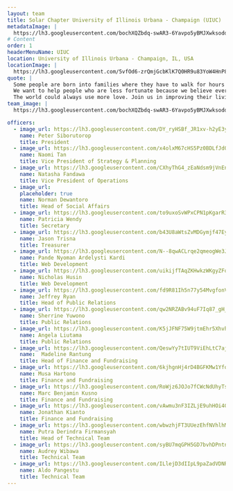 ```yaml
---
layout: team
title: Solar Chapter University of Illinois Urbana - Champaign (UIUC)
metadataImage: |
  https://lh3.googleusercontent.com/bochXQZbdq-swAR3-6Yavpo5yBMJXwksoddlCptCoPD_Ulj0E16VD_oVUYv7y8v5JE0llRFwWY5qnmd0wxM-uQDjbVNdd8wLoO1EVPixeazc4yVh5tI62bE62CNIadl2aJPvgL2LsKOWxMaid99_oWZ0eUKZPRubX1Yzd-zLtP0keYOfmOTaNPhQRZYvfxw7jx6uK-G9MNoredJYrbKrYVy4r-0EPm7zoNL7zlApBm5uInkr-Z6aAHOdx8_oH5bwlJ5E4wAzZ5umwCiTvPA85IlaFa_5HRYlyCOGdQuvEbnszVdWy29CbMkXMt2yjqAcNHc7CTRbtDmd2qlHxTyvUTWseVt3sm0ppUvm6dlMmt5YnGN4OVGe5JH1JiNaMMO-d9R0NsE1Hwo6I6q5ypmLRb8TGgAyRozEXPHeHp3mOImfnl_QF0NGzo-9Qb6Qu1yAtgeFobm5-N_rHRkIXFa9brnGE3e2JLPlI-uDPL3L794Yea7jza0fXHg9IUeSxOIuMD4CQl8pE-c1CrdQNGh9OGOQ0ac1HyuxNEAyjs4Pgi0IeXXsVRfh02kCniEt3P9KrqAiVmmtF1tC1u-rF6kJj61VdLGsO1HnHpe1B7e46IV8j2cvNIN7QB8t8FLPIZo6BsWc3RgbGwH3A_pS7JtC1fXJrTk3pEq-n_XRPrbwFqvMo02qqkrt5frWg4vrxA=w3586-h2018-no
# Content
order: 1
headerMenuName: UIUC
location: University of Illinois Urbana - Champaign, IL, USA
locationImage: |
  https://lh3.googleusercontent.com/5vfOd6-zrQmjGcbKlK7Q0HR9u83YoW4HnP8f_TV8JQndr7VbCZfXHgb6t3euX9CBifO4RolbBE9qL84YBD69ySSZYU6So310v519CeaUWQpvf8viFXmQF1dqtNxq6FGqqd2g0VPFFGvbz47Y65m8jISDWoF4ro-47ifjUhrCepS8ya09HNspQQxsKmEDOkvir4enlbjEx9xpxnezYkZWZIZnEPbSDFzwFRjQRJ9Ncvk07KMox-itRteReQyXcIwoeLVUqZQub0yQFnWcfMC-6cqPDlvg0WbY5-L5NR1MSuwVCSOjy9fJ4nrq1SuWXYVRg_dXYeiVLlApXgqW3FyN5jyqXVXkFFJ4sSDBHtUq5TsTBacQYY7iYDnQPWysQIFdILHhFNJ7paNqbnQFf7cKEK9bSuJGYDV7eJNDN-CZOVmqb4pUKIXyfr6mtPVJGNHU_MR343Une5MiubiWEM589zkETr6v2mMrlb1M-TEJsEsitN2FJBVAmR5ACFL4ze-lReZPQH9vH-wvVXBKPTGJ0WdrmdczxUBhEJtrBfX9hdWqQrSP2jMd9XrigVJRV_zuXAZaROa-1Utj0rFw068YFS0VH0R2pvsrWAv8hllhb9fOJQbL0u5RqlMmhl5ubdWOBBIs3sU905E0IYBqkBerKwXwcLSieJxnBP4Gwmue9OLcqciaMEZczrYw_xTERQ=w595-h335-no
quote: |
  Some people are born into families where they have to walk for hours just to get water, all we have to do is turn on the faucet. Founded in 2017, we are Solar Chapter: a non-profit  organization consisting of students and alumni from the University of Illinois at Urbana-Champaign.
  We want to help people who are less fortunate because we believe everyone deserves a shot at a better life.
  The world could always use more love. Join us in improving their living condition, education, and opportunity!
team_image: |
  https://lh3.googleusercontent.com/bochXQZbdq-swAR3-6Yavpo5yBMJXwksoddlCptCoPD_Ulj0E16VD_oVUYv7y8v5JE0llRFwWY5qnmd0wxM-uQDjbVNdd8wLoO1EVPixeazc4yVh5tI62bE62CNIadl2aJPvgL2LsKOWxMaid99_oWZ0eUKZPRubX1Yzd-zLtP0keYOfmOTaNPhQRZYvfxw7jx6uK-G9MNoredJYrbKrYVy4r-0EPm7zoNL7zlApBm5uInkr-Z6aAHOdx8_oH5bwlJ5E4wAzZ5umwCiTvPA85IlaFa_5HRYlyCOGdQuvEbnszVdWy29CbMkXMt2yjqAcNHc7CTRbtDmd2qlHxTyvUTWseVt3sm0ppUvm6dlMmt5YnGN4OVGe5JH1JiNaMMO-d9R0NsE1Hwo6I6q5ypmLRb8TGgAyRozEXPHeHp3mOImfnl_QF0NGzo-9Qb6Qu1yAtgeFobm5-N_rHRkIXFa9brnGE3e2JLPlI-uDPL3L794Yea7jza0fXHg9IUeSxOIuMD4CQl8pE-c1CrdQNGh9OGOQ0ac1HyuxNEAyjs4Pgi0IeXXsVRfh02kCniEt3P9KrqAiVmmtF1tC1u-rF6kJj61VdLGsO1HnHpe1B7e46IV8j2cvNIN7QB8t8FLPIZo6BsWc3RgbGwH3A_pS7JtC1fXJrTk3pEq-n_XRPrbwFqvMo02qqkrt5frWg4vrxA=w3586-h2018-no

officers:
  - image_url: https://lh3.googleusercontent.com/DY_ryHSBf_JR1xv-h2yE3y5IIdeDyRK8ICNzxJ7zLQ7nAygOzOKjfTDi9NuvbNv0IFmRMia0BDmxE1g-Xq7h78lLuXVNMw4PCpZg2YmYBmCWD2aFBJugZTl1Hb43NWlKKd_VF2oaEcR7QSceD0QNduizDsxO1EbJ892T7SmMwuY9SdrSpih55zFrRb3Js6sMdQZUzu_gd4qH98FG-GRRFJjUh2UCjfzcF6i-L94dbzWiWroqEw0Pxm9WSj4w6qp9wsE550eNcmv9wFDQ6otd5vd6EGlBivQyC5Ra273GDp6HtO7gzZ-mpLdHK8pDShnrPhdHMNXTZox4-oVEI6Jk5l-kt9S9Fm3mlPzfNWFcwfa_aTk0pv1Sgq_ok7FkbQkYeBVI9hjSXSqQSM1-Xo2LBCU8YWRLRPxh1wDhwXdM_di3pMEgtm-d_0zKF2-kSauL3HxG1tKO5n7nmU2-nBz9wrjoLZt6uRt6itePA0s6yTHYV15wK2Z4JUC_oKRW4yLxSTdF9fwc5-I36_hu3flLDU4fUkhdJ-HEzgD1krIRfbO7zB4g1W9uDnFGGt0UzBDKd6YnNicxrbs86ZuCMgrLGBjui3sN6kWF0ADdMq7_PPeJF0rii8k3eLVcvegU-Egw4MqHkqptoz5d1EY8sof6KCtX4YDA6t8YymbiXjuCjouXxWoqFFDyNVs0Ps693A=w1442-h2018-no
    name: Peter Siborutorop
    title: President
  - image_url: https://lh3.googleusercontent.com/x4olxM67cHS5Pz0BDLfJdO1QKlvt765hk4erh7ouL4zJ0X-H7TpvhkJ_prhCRnik_-Vx93xhUi-E46XBpna8EJq7-Tduo6-gR08V8hcEkJE9s26TEQRpkPgZ18I6pcRRg2_W-iLCF59HcmwDWhIAGrc-PGiaN0GZ2YeZeO6tFzuBoGj9nwq-JBrVgF1kouq5m_Nuhop_w7TyYzzaV1SxsslCAotdsecWtH15CKJAWK2zTB-RbV5WdNAhmBFlvnKqRtqCOWCq6P7suQQq5TX9Bf1mmIL360_EX3L3CCY4dfbfx5mPZFyTL2rw7qSAbvz1izWyYBg8w_4PBbTEn8okxKql-JYncMZ16qs9lJcjpJtoCn2-s6wzB4nOXwcf0rd38upJJYfvXTWp1-ZX0zg218LXd-f_fL3_nXdtqgfiqLHwy1yjjGZWgbiHZLtY0Zlc1c1o9yE9BNMg_beczTneIvoOgFMP8OCqemG7BQgpxzXL5GCo5_6V1yGHffjYh_ZhXnHFSF2bBe_au_eL80AYlT2a9yHzzaF9hfamLSOOuYSNdFRYE9TeHdsYyL9MJki6SQR2lRIH3-LS27D-tbRKuG-TBVV6GUaNcAw_vvcMADKatOlHXvSOVkzJivWS4vAOObR1yuwNDVZuuqIsC3Cb6deNy0xeyIJft8d89roPp0cnviQdlwZBPuCtlWmTpQ=w1442-h2018-no
    name: Naomi Tan
    title: Vice President of Strategy & Planning
  - image_url: https://lh3.googleusercontent.com/CXhyThG4_zEaNdsm9jVnEnXl2cqVWiF-hHbZHYkbtMVFoGC-uj3hlTTkBw1ZPCAgAej5RpsQF3VjtlJ-4h0vGkKtN60w2kY9vMxpSFlL3ggM6i47BI5rGRXryLee2td6tUSAXziaFMnRFm38QzeV3o66pa-RCqBuloeoBFXPkzcEqJug97rMC0YK2MY7FS4GXpe1kPFu4X4WJonQgk5U1S40J8TwRani94ieJ21_ZOMTML8czbOyDJzc0JzsQ46l92z2Bjmct1iT_dFLINKKywYJcHprPw0oh8wHyXIJ7cQbHZ7vb2fn7Q8uCXrU3xlEs15WidzwiIITy9HQT0oh-uwE6AC0FyD9YiHl3Zta53wbNBDgH18-N8UjBhouTnUemi31GD2QrulVm3h-okIgTxIe3t4Pihgl40Y54ti5-kC9h2h64R_X3hXRdj5v9hJxf6MCn26gGk7JM-p42V75LshRoi-B_R6VFKsg0BNhheXB4SgRDa3ymwy2ZyBR4MS4gooEqUWXLBqFbKS1a1xsS7r4itRXgiRyar6uBE-lBJyVLbD1LwnbA3Pee9uu0rCPOrJECNowxr0hSHVoq_EfnW4aAmXdnHXMg07GV2YVM21l5p6cfNgq4XJayZxwdq-Tfv8P035oOaDb1nnf4qkzjHsvSZ6Nb4tE-0eTpAR3Yi2IpagClQ24pmQ3Bm5dJw=w1442-h2018-no
    name: Natasha Fandawa
    title: Vice President of Operations
  - image_url: 
    placeholder: true
    name: Norman Dewantoro
    title: Head of Social Affairs
  - image_url: https://lh3.googleusercontent.com/to9uxoSvWPxCPN1pKgarR3kKuZqJ6Ds_7TJnc0kKkUWJc_qbJE7o3sceV5ZQHGHgj0qhDAQjX4YQDBYiInLLzwWPe9Ek5z7ssg6KKqmWyXVEnFoDCbGyfWa2JMCuyDsrbCv5E_aucXlDzVFLoXRIBUDf6Ifb3kDUGlewo7_vbOdssoia0DjRDbOXecbRcKps0vVW-uMHhEbNL4U1UfgV3i3B0I01ocVf_eP_xnQ1JugEfnk65_15XfVXhwEG3I4NARmssrr1HTVKei3XbXjNE4g4jJV3m7ERnop_LdWCDWHZIQQ_nQyN9gyo9WLs8NvaPdfz61FC1Y3wBz_dfY0nIvToQxvqZGT87w-fVAXpY7QpwS6g2a9C1ixDeF5DrDvR108YDak5qUzEWzNa2aTZUACPidSFlDe5koT6ryav7LACrpbm_GDMtK7ly_e7KH_Hgv9knjWs7-GvieqPGsPWGmPjP8UUp38TeakmlxBwUgdu8laNfkN8mna8HZZG92y1v3dHjoM8hkHVc40xgdW-njX3AfDXqqN-3bo9VfsG7zU6wsWSFK8-ygZhXBSIYFvRlTzouOjbXQKg2eYeoZjHH_WLAYOIVpBnCso_QtSZG7WqaNO6t4jGjXgVuw7mLKF2KbZBGuXThAIx2EENNpd5zSyCi1X55SPbPnDlD8DtmtgS3f5ODY4IEy_fNEd6ZA=w1442-h2018-no
    name: Patricia Wendy
    title: Secretary
  - image_url: https://lh3.googleusercontent.com/b43U8aWtsZvMDGymjf47EyLq8ZWMGs3EidSWcVruPlSJCSl-yjE9dbkDijZLAn1gubjjZgHdlF4dGwMkGaBhrMaGIpMfObIYJmfR_zwwc3eNb646DwlP_mKFQSnWodv4YkXXHNeWgL2nNIzAJ6ABX2QZy_ekHbR_rLPSZvwhexq90AlOzCEzJD6WwS5rnQkxbmKBGC33iUJs9cQPUv3e6PKaNEOzJcj9W_W793M4nWDHepjKmihkfa46FPqByC-jJazpD9IsNDKFZjkUnOCBXkfLvj0BSOuUmqZo8ep2YV0gLGuWWgQMu-UjowCJmbYv5aComnYfZqUYulwJZ7B_iNCP1KP6ViNy6mp4NCN6Rrd3pGFkZDWive0LFYRK8AVi-ojGHRbvmS7cP79mChwDoWdfLkpBlh8QULTy60i_rOTsb-YUOEUP1KK4hS4heYEFaylR-Q8mB7umvmsu3eHR7CRpgQ8qh2FKNlM6wIxPzehYj3v3yAc4nSN35IaKSypw5Fr_Xi92Ky9DOzoTG5iSttAlq47PrRPvSFQ6X1xxSAlTz-cLWsHXrTo_60j9MfYFhaUeBhEEqZxkvzzYxwcqUq45iS8dev1Mt0dWAVGpnBNNkZSjG3C0Gj3JFB2Lcq0y7XIgjTh4MMRXcI5Ed8QDymK_MEJDFW9PX4SVeqv-A2rJgQ1kUVftPBtHSbCFSA=w1442-h2018-no
    name: Jason Trisna
    title: Treasurer
  - image_url: https://lh3.googleusercontent.com/N--8qwACLrqe2qmeogWe3JuPBw8ymSwzDM7fOIJB8VxXcOFBZhwOfYcLvpi4uLx1qdfyJuzXcZ_5rhtaJrlbug0Kt94rwE4Ri322pehpoUpY79up5eKHZAcvQDYQnWGcM5TrAbTXI6vid-HB8KjTt0V_JSRdIGh2GYoow6cjCZyUm7Uye_8xub46Y1sm82yrDW4bJ-LHFSuuYLz88qAVcqyuUkht33fAvvxuobGdktf7HTdLVgZkFw5iaUzgf0sYzkeh9dZ3MS08IuNFf-7VHxJGFJm-PtZSAusM8Xj4Sk5RqGn7VmvXy1n4V8EB_HTSHi7LYm0s13ct5k3IEpihony68QKCrl9vuYT1RN9XR5iRu9Yd6AMGrYu-rtBWPMj053zqokgd_hKL5H5z5u0TYmmsXB7gsZx6c9bX_3LLVXd59Wf34v4G36NOePyjfXC71F81DarHcz4I40k8mHE9FVrKTc4-XiBhzAkEtctXXWVtpuaeJTanhzUppw-BpSEAg7SQhujE-eBOxo39EX4ujpLm7ZDZ3joDdXWaVm9SucgJcalBhAMH_-q8iY7iwsoFqL1qhT18EefAqigYbEdtStdBXD-6ibEHrIXTmR651EaS5wkQk8bRDmCUahs1iW9-fai8GcCsFNMUsaV1lqKTUrk5iZx6PNzCd1GHiE0leka4AIuwZxMV4Yge9G8l7Q=w1442-h2018-no
    name: Pande Nyoman Ardelysti Kardi
    title: Web Development
  - image_url: https://lh3.googleusercontent.com/uikijfTAqZKHwkzWKgyZFqFYocUdISbkAmknuZOu_a7w5K--katckb2H7YDLNglNbJBDPkDyOUsLbNXrF0Eyz2WqE7VqZCgpXOce4Ge2J1DmBmx6J1AeD6DS0TlTsagKzFDAxaTwx94UPaZuabaqo2d9Oe8LjXyBIr6WSLdsp9LY5l4p-NIoEcj0u9x49lfJvtaiyl7lPVtAUdFCMxSbJYud47zc4zQ3388doFxRDFoOo-qjzS6DvDFHbbRof7IhsKXxESw9v2d-niogzmN7np1IpmiFkFcHcysBSpHFr_H3585Jslkoc5Sg9Hmvm_bBi7_vAMDwsiNnAzoUfN7Ems8XMjOBj30Bz3KScHauekBK64CxbTnfv854SdmuB2uLuBIY1sWvcSq_oAKkDQUB5KzeZiw19ZYxq0JiA5SOBO-1M8Awv2RG-eSHqdsNx7ztPW9Ym81QQ2m_8ThI2A1Xf0MGlxi1GvSaqowGTD-sNx0X33xemn-6U2EUGBERksxLOmxYZgMDzDg4eCxpv-Ec3B9jw9B_qrgegWW2tLNXQLcgZQEHpREzknQg-mZUc8vc9qNarRfUVTXOhVxtBg0jOyfGXgpzwUeYtJFxt-A6ArFpDBcDLn79gogjG7SbGz_1V6008bDy59TIXqZ8RmlcwBBonrLrAZnHOfpqHRneOqFkrbCiM57KzQe8uvou8g=w1442-h2018-no
    name: Nicholas Husin
    title: Web Development
  - image_url: https://lh3.googleusercontent.com/fd9R81Ih5n77y54MvgfonVQVRI5NawkJ6lItAWY5Wntd2t86V-7JD5yuEnVIQg449sSMN-B-uflMeBn2030pmeI0hleFAJfxtb_9qIxxY0RiPALn8knlYaIJbgO9CUZRkVIln3pWAQxWVECRIuBKSx1ZBZVAkqR1Y9LKl1K1G-OlaJ-D8woSjz6Wlj4seJRbRRJre7ApPmHkIDeu3GdEev0JTS9oGRGN992RBXt9Rmqa4I0giq2B1enGHwfXgqck05zsYZtpOX01v3rI3u2-zD5LTxdtbE_q2I5JO0Ycsp8sh1kb5V2h6E2LDX3F__1x2LR14zssjN4zzDPoxNT3gl4Zpduh4tBMLAovMTNV-rtg5fNgbT5vKBp0wRPNWWxdWNN0hOsueKPwRy1OJhKDpD0UXQoRfw56jh83wuqv4Me_nch_g4txYy2ucM1fwf7ce9kUqlhAWLhoN7CmSBbVPfZpSh8wkXPwaDe8mKfmhMAkVTm7psnrVaKH3esQ5aT2mBVJzpR7Z59cqpDwS87p5XpRzRvTPkqyWDcqKKytjEonez-wvEuFYf85O_xXByQP2PrTrIsrxnzxnX4Vlq9xsExD6_s141SV1KCUA_WUTAReZB_uG74J_76a_N-8VL5eFEPJbL-Zu8tP38pIYcvpN0eYHSGB0--2PKxT8YflW3a8XIofAsZEYzesfMWcnA=w1442-h2018-no
    name: Jeffrey Ryan
    title: Head of Public Relations
  - image_url: https://lh3.googleusercontent.com/qw2NRZABv94uF7Iq87_gH_-akIvxsXZCkMscVVpUDnApVxkGoBH-uOzZZ9DeR_8vgQqzWAC7N3fx_w_O5F7AofBWsv_4FzHmXJCBctvr4gkS99NTU5v0hwsjsFd1G-oMuwPbRPniY4lqlhbBE3VByl8kU4X7e1celd4DN8IlqR0zfpde_qmyGfkyUkXFSIoOhRZlQTkfxNoUC-Cj_01RYbaPIrpF4M4hdmnRiemTpVDu_3JgOmsP4JhqOdlc24XgvV4njODUEEUS38Dk9vz8P4Nbu8PnXGwQ4wjN9n3FWONgzPrLPxvViqUIXCPFcLti7anxtqVoAHXONqcpAqueI-M62BVRDAA1gBFlXq2eowzO5srAqUVDg2D-Jci6swrofiDOQjHyztKRy-016Dhc2mPQXU-Yt-QLD6CIQgXFYci6P4z6SU94G4FpXkDeqc2x_mCTE6DQOq9kQtPoTuv1-ARJRo4Czg32a3cCos3_-kxdMNYni59AXqoy9uSZzYWVzgollEkW1nkXv_w2gXG6kfDb8h9JUW1EsLQmxrIohSbETgVa4R0kxajLy4rAK5danHViQZwhM8T-PBEp0QdjNTtu3hOzx4UowVgb6sZBCxWeYgIzPxx4zQso0qq85AeZ6QaJK8Z2U5PyXRTM5qhBODJtovOWLFIDSrHBFhimitGYk_bl2C1amlImztCt7g=w1442-h2018-no
    name: Sherrine Yuwono    
    title: Public Relations
  - image_url: https://lh3.googleusercontent.com/K5jJFNF75W9jtmEhr5Xhvh7LBJfaaRQgO4L8nhheK172mrX82JZVEqvkeuOUSsiLBNxQSuTs9smIoMon9F6XrrdMg7i9siJi_DH_ljOgvM9oKLroqmtpZ-gB8OfEq_jdiKVpvnpecn-QA57YUiNmEKgYDil-IVf2W6sPrmnPkXRsHBhDPlEQESEkFXMfOPab1K6q08nG1C9KMxwZCf7IbHjgCfjyrbyUcjvrjL4tA-e1WNvsyPmXcE0hsBVSnZ8snQIEoZKJniCniUn3zQnw5qC71v-rIxgHXO1Zu6dXV8VvprXK0SDcWF81f0riBcnASW9XNy28H7RDeE1Ndf0lBJBZnH3nkM1vjIYs97YG7wEKvDEaujKvioVNH1n0BAUblORdT-JwQ7E7MR9YHzaWEwZBS-sS-ChPF2i2P3BpAwrm2P4zxJv4_FQwbWWQv143piUUUA-TS7v1F1xCcMzRgVkkQfqQ2hgjNTWonhiw9pNcIIFdYXJF5aGNiJde9IIWQ9dVmG-8Pr3QzNZ3m_zif4i86SvP52Fia9L5xEza-JbcJUWOzdcisSynWvzd-LXzuUI30eyohg0-s29xB4Pv6TKCWouQjWA1al9h5PBAfq-e18ieqsPH3E6toyF2qJm8hg493f6ixG6RvUsDvp8ZhM1ANyzh7gQThieaRAVBcef9pMLb1fBofTTEarANhA=w1442-h2018-no
    name: Angela Liutama
    title: Public Relations
  - image_url: https://lh3.googleusercontent.com/QeswYy7tIUT9ViEhLtC7ajJQn56ng8nSXVBc9HsHSLQ4o1kZ37UuA4TXUmv-xBx0I2WRwouWCJiDNJxqLkDtzOeEZY8ZLtm1j80p2H6zNj6qemnitJc8S_afy1IWpmclFfcVSqffcZDXMwrwVAL-0r31LHWrYO7k4ZlgzdyOjPp__lFBXNeTL2IPum1e1MtGQJ3bBcPB-l2r1CpdjTplZ96ybLNo6OO47wSpnFZ7wGWvCwi6VpSQonO15zBMkrzJUnhFOt7c1GUlm49ReoUVwWA7dxr2vqIWe6wnBpOc1YOHNqAIyDu7KTsVTixLM6H_3aB7mwrKY9Vg7rKwIve4fNdYo8XRfZuwgsfiPzJ1fs5_MZ8ePiZKQ_MtZWJXxmqjXdZiVkFqagmSq08ELei3baITR3gd3uqU3-Vm4LdPzzIg8HW6fbiD8jT9pIyE17qPf8hKXy38St56CyLwgwZbbMjrea96fz0JW-RnWW1abzbkEDo1qB9UqxTaiuRgkRb_G9znrwh0JhUAg1Qka9uUWtR9XmjUCTLdetcJ-IWyCBw-S8xa18ZIEIkkG3xsxFnDEZWlkfQ-UrA2KpUMP0rMct2MPYq-bzkktXBENZZhv-M4R4tosuv54ik1Ln_ROcx6SNxRnlgPiq-4m1VcE9Gb2l0cqeZr2Usisebf68cqEUu-Ig0wzOlFUTyWMhPhlQ=w1442-h2018-no
    name:  Madeline Rantung
    title: Head of Finance and Fundraising
  - image_url: https://lh3.googleusercontent.com/6kjhgnHj4rD4BGFKMw1YfoY_oMCBDGKOos5lI-24Xg3X1YsYGkPv4XqAaIaVEBOySJZ7X0naoPD7hnlDBHZmv_xrj6TrSsR3mhKFzALHoS8INu-4OznCd6hwVE7LqzeQj5UmD6pW6qP3HnrPVuerKVXx892UQllyMf6sW4AK-ineHvtbjqMdgKeldR6GNtik2PidE5H5StuHW3Novgk56e7Se1DXCm9SuF4F0iDmxM5TsLTm0E377Qm1upu5nNCK0MqQemKMmgzLucuAQGD0s6HcbJrOJgTfDGIg5QpOlju2FCs_C-M0UoFUJLegecq5XDE59Vx1sWVG8Pf513Y8igp4k3WO28JhQ39p-5-KTp6D_5w0Ml679F1FWk0QhY1wbsAf9RKc_-XrlmBPbiYFpBAe8IJ0tnLpE5ImHYZpH1hA4oXLP-TU8yuthWUk4ML1VuOVAiVS1wwxM4aep_lz4FSnC9bLdbCVG4EO3tFsRWZqOjUUuAFoQvqpsR87Cdt-MDHM82dt1lPsu1heyuOLr0zPXiVHNjGI9DiHCcACfn2WTRWvX1yoxzw506AlhvWMhdbZcfeF3x3-1n3LBm1DIZ_GNn5yK-3Sx7avaiB9WBEieLqoiG9DsreQRqhwD9aiQGkELBCL_zpRBAbc4611qZaef_1XfDxUa-buV8FwZguFHFA7AOVYpiIpKfNruw=w1442-h2018-no
    name: Musa Hartono
    title: Finance and Fundraising
  - image_url: https://lh3.googleusercontent.com/RoWjz6JOJo7fCWcNdUhyTsF0ZGMq1Jv03_rqGL6S8kCIolBLqQJqnRMgFNs0WMUvBq6evBpnjzJ21CqcRLVWv4vwhd0pKw-IJTtpxyI767JseXpPSWTZ7RhN4OZRGk6IzpeVO6HNpEnNcG0PuWqjSNFztkoTYmwJXRpmOPYps_uPFq11TfqHKa_v2F7m1ACHePhjBQXztlBMOZfcwLab3kRecDWQJtt8NEdCwDXrrbuR9kzMGIw_8Ihbzklisfz1wNHSFZCw0QMe98kLQ5ob-iOd3G4UK8XSErI8KEu_XRyS-9wdHWp7S4_-bGsUA4DMrfMsztWLj0s15sXrnh1YnZBywReOiY1m-JqVSNv7M_Q7BywWHepVPVfDCSSE17qWCJaalfuOO18vM9R9sbQTe7BYUwqAdqjDj_Y9mUb96_UQbahPoFOPXxw8RqDm_Oc332nnz_SGHXT1MwBwuFhSUcZl3_0kjcpC226k0ZaPPKS4LLlwuc_5813CVu2lx_QmT42EGQ2aDcYWcfLPhIohSaFwslnClH6cFY-sqwej4ObQLVV4H1be1sH2SRFZdwBZwosUkgDJrkDK-BG2db-ju9ZaKDSwg28llRd36CElBBrtVLXAkWCC94nhyQ0WqyOPotBAKD72IujpnyIDMy-IT5gD6VZtkNcrN2EntE_xb86a1cqWt1uxRNaWBdzHCQ=w1442-h2018-no
    name: Marc Benjamin Kusno
    title: Finance and Fundraising
  - image_url: https://lh3.googleusercontent.com/vAwmu3nF3IZLjE9uhHOi4G4mRxrp5Hcn7phOoX9xB0BIAVIvkaTIVDISt4cKssSHbEV5cWs4kn4AWhBpyQPIMvSbNmdcohAnoxWInaOAfLvljJn6cWz2fQK5EHxKNhu7o9dNM6VYtcLbg5bpvuhfhafKRw56DjMk95laK--fifXcN4PdjvB6Xf-kW6DCl2VdC3LUy8ha8yYjPOmVwMfsAjiIXPHR-kVq4Utyg0MciwKS_p8F_YA7cb_GTmQt5d4Kzh6Cis1uWOv892LVHt86LqkhaK98o-pjqWaghp7Wu2EvoS6VTmCMksyNyQOUsdwOtbEUGwzEgGUhF8Jz6pduBWHetLEdCwsOmvNYg6StYy2OP3lObd_qHaOCucfiMP0ylNR008NNW7vsyXHKWpYptqNCLAO91RJ2YO0bHCCtWba4LkZN7C_u-DkJjnM-GuyVZN3U6rDkWHqpFOtLf_o9jbeFE4PcYzhpcTiQEC-Mp9OTK7xVFmC-7UOgAq1Csq1Z6CeZW7USZ3vXj7OItOW4uydr08CyLMyw5XvcsRgV0po8fbJ2uwadO2W2ehVr9Evam8_0FNGVgKd6qhoCuKyZKcJ16TLbx4nKlWWZ9kFhvUZDevU9qNKdv0qWNerWy2ho0qi_moDXgnKxVToExPQ4vdchI5bkD_eYqVjYeNiINmSTZSyOpOZf7d7KskCBGA=w1442-h2018-no
    name: Jonathan Kianto
    title: Finance and Fundraising
  - image_url: https://lh3.googleusercontent.com/wbwzhjFT3UUezEhfNVhlhMTpUJKWPth-3_cmCyOAUovxKXnCHX7CBFjY_Z0favHUe_YmTthysm733tpP_oaBI8eb-FoYxoMSoQBs-_ammqlGfh27ZTGnuQQyJkSjEsRnxj17d9liordpSBbn2xoSxNMJU5gCfPpqgW6r1uGFB5092aI3Gh9J7bEg_PNhXc1p1fqtKpSNCDb1VVVvQCNo6Y4oZMhqxvQ9y_yWbQsnaubSdycAUm5RPrkmNhYTF0F-Yy_2HJrmey8ykMOZwmB8cISI8wU5wSsszCsQ2MyQFo7mpxTY4HZAxEj7wUZjS4bIfxfUM3fubqjcVHkWd4WgN6TWxqMkshfFfBrbU_gtrPVKLo5LbtUYCCQUGT1WCW8KPtOjrPUxSSiHOzZVVDMDd_Vx2bA-SmaADxEGI1bWjMfh0Sv6-PioffY01tp7V9iCArv0E6EszaqCjhEAlas8W8XOWaRwx3o5QxVO7RMrGyVzfye7xu9ijn1Y3VKNzjlBevojZScwu3WNXuftmmKrFLSmgjOhR3RfQHZ7VXJ2gu6FXUVmx4KUu8h8ha623o8KDZMzn1ncyd7t3kkkkV0NOedsVqJ17fS6Hc0s0gTtKnCvbw42alzepPlV0gs3xwoL7REl9O1jKdYJW8TXwrB0sjxzaPlQxYwnshyD2cnfUrqeHOGBUCNGZ6kdYmUqWA=w1442-h2018-no
    name: Putra Derindra Firmansyah
    title: Head of Technical Team
  - image_url: https://lh3.googleusercontent.com/syBU7mqGPH5GD7bvhDPntnRG-T3ld3hhiTBTJXxqHhp1CqapsgYBzH7gY6SpylNPypu-UQhUhJZCGQ3WM1rIBRPzqyCwyoV_75Hgox5L4oa5n0VlbBrUlpO35BnsJELa-Y35lpUrhTAd5pZ4tbZ26niDOSLWqBPHDRH-e2N57vJqq2Sq1uM_OxOSQapf9LvNMS-A7fxIkKHhDhewZl-W4u4Fd9eUj21cWHwaQMvhZ09m0oku-shcRJ-LpMf_HhvocemBqJafSYQRa5SrIBtb38D3dxzzWf4MrKBq7MPlkZ0M1pNDYdomLsgMoN5Bed55-CrdJj6-aio2ub9D3EY159gwZBTV_93eZ9mr3b0_O67T-J3O9AaByHz-gMp36WBng6m4hhbUTT4txhuvO0fVVNT9diKNUtTrUfoUba2CoRGcqwuNTMZiBaYDl1_lOSHStojtE4rHv57EuqfOdijV133Wn2cCsoX4TeL-auhlsw6Q--XAmwXCvcE69Sks4kJO5cC01LvAOWVSQ35qwBvv6YWdqHCD87__-W2W_Ab70_aPfj_N8RFOURO3xTT-ircJHMrrD25f8EFiDoMnSCxJR1PIxMWD2rT1DWMZILTJQSM8FTNGBf0RgnLqPE_Acp3uGAemvkM1SK8UaiBSWshZjVrNcyo9cB29oksfsTBt59O54hLs-Yx9TGobCGPQog=w1442-h2018-no
    name: Audrey Wibawa
    title: Technical Team
  - image_url: https://lh3.googleusercontent.com/ILlejD3dIIpL9paZadVDNRKynqCRod_UZyhKKcqTQj5o-YGV_M8WOKn_cogkMqjvhSsZv_Z8_WnbYtoOZNXemQeY_kJCys7ZKTl7Cg0WpglaIxg4HBloWe2mB2Vx8hB--OfhQ9IrqPUKn9so6nOrasBBIqklE6yI_iPQsWz5N3cpcjU6_raBS76xfZhQTJurft_YdQ5VbFl3OJ35wJbJbINBsWFP6JmG_cEMwNGrvStZOUH8_-W636vdn4wGz6x7ydziN-COn5WSzOaqLm0VyqMd1UCScm3fFbEucY3RNHdw05OA-uO6RSHTc3Ds4Gsizu3Zoq3xojtqxpCaMut7NuYvrH7LQBrIUSM91slzvosZif3zz5PvOlGsg3qIOMb0pJhaomOZIk7IudmTXCNLEedI44EmHi171Nqn_3nRu4TwzRZ0tVcBVxr2fqb09X6__6524tiAi8P55ZS5v5O2S8yPKg91UGS8dubaYoUWxFqAq_RCYRyPbCXA79j972inEV0FdPg8hURh9V_RLPfB-p01WwVAo8zSoTfykJSqJa4_cJEKdjgMBDSd4XHozSke679zmbVYl_O1ZLhXSJej0_A8o-fUG3bM1tPqmRaKtJ8n1xa89iUGsfq2ETp8AB0L7y5FWYfsIndUvSpigZ0GcLwuTj6Drj9ZqEeqW309YOjGb79osF0lpxqSswUaKw=w1442-h2018-no
    name: Aldo Pangestu
    title: Technical Team
---
```

